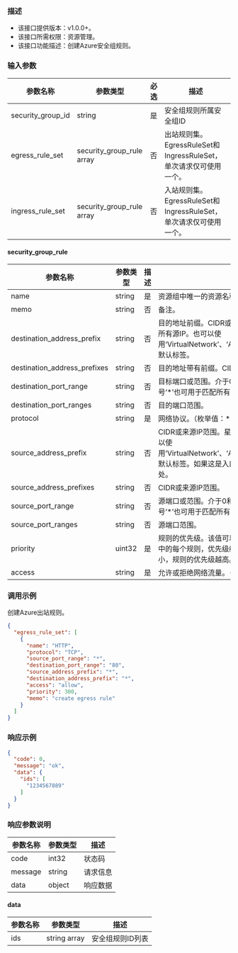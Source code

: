 ### 描述

- 该接口提供版本：v1.0.0+。
- 该接口所需权限：资源管理。
- 该接口功能描述：创建Azure安全组规则。

### 输入参数

| 参数名称              | 参数类型                      | 必选  | 描述                                             |
|-------------------|---------------------------|-----|------------------------------------------------|
| security_group_id | string                    | 是   | 安全组规则所属安全组ID                                   |
| egress_rule_set   | security_group_rule array | 否   | 出站规则集。EgressRuleSet和IngressRuleSet，单次请求仅可使用一个。 |
| ingress_rule_set  | security_group_rule array | 否   | 入站规则集。EgressRuleSet和IngressRuleSet，单次请求仅可使用一个。 |

#### security_group_rule

| 参数名称                                 | 参数类型   | 描述  | 描述                                                                                                           |
|--------------------------------------|--------|-----|--------------------------------------------------------------------------------------------------------------|
| name                                 | string | 是   | 资源组中唯一的资源名称。此名称可用于访问资源。                                                                                      |
| memo                                 | string | 否   | 备注。                                                                                                          |
| destination_address_prefix           | string | 否   | 目的地址前缀。CIDR或目标IP范围。星号‘*’也可用于匹配所有源IP。也可以使用‘VirtualNetwork’、‘AzureLoadBalancer’和‘Internet’等默认标签。               |
| destination_address_prefixes         | string | 否   | 目的地址带有前缀。CIDR或目标IP范围。                                                                                        |
| destination_port_range               | string | 否   | 目标端口或范围。介于0和65535之间的整数或范围。星号‘*’也可用于匹配所有端口。                                                                   |
| destination_port_ranges              | string | 否   | 目的端口范围。                                                                                                      |
| protocol                             | string | 是   | 网络协议。（枚举值：*、Ah、Esp、Icmp、Tcp、Udp）                                                                             |
| source_address_prefix                | string | 否   | CIDR或来源IP范围。星号‘*’也可用于匹配所有源IP。也可以使用‘VirtualNetwork’、‘AzureLoadBalancer’和‘Internet’等默认标签。如果这是入口规则，则指定网络流量源自何处。 |
| source_address_prefixes              | string | 否   | CIDR或来源IP范围。                                                                                                 |
| source_port_range                    | string | 否   | 源端口或范围。介于0和65535之间的整数或范围。星号‘*’也可用于匹配所有端口。                                                                    |
| source_port_ranges                   | string | 否   | 源端口范围。                                                                                                       |
| priority                             | uint32 | 是   | 规则的优先级。该值可以介于100和4096之间。对于集合中的每个规则，优先级编号必须是唯一的。优先级数字越小，规则的优先级越高。                                             |
| access                               | string | 是   | 允许或拒绝网络流量。（枚举值：Allow、Deny）                                                                                   |

### 调用示例

创建Azure出站规则。

```json
{
  "egress_rule_set": [
    {
      "name": "HTTP",
      "protocol": "TCP",
      "source_port_range": "*",
      "destination_port_range": "80",
      "source_address_prefix": "*",
      "destination_address_prefix": "*",
      "access": "allow",
      "priority": 300,
      "memo": "create egress rule"
    }
  ]
}
```

### 响应示例

```json
{
  "code": 0,
  "message": "ok",
  "data": {
    "ids": [
      "1234567889"
    ]
  }
}
```

### 响应参数说明

| 参数名称    | 参数类型   | 描述   |
|---------|--------|------|
| code    | int32  | 状态码  |
| message | string | 请求信息 |
| data    | object | 响应数据 |

#### data

| 参数名称 | 参数类型         | 描述        |
|------|--------------|-----------|
| ids  | string array | 安全组规则ID列表 |
